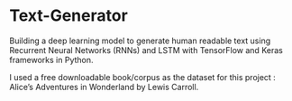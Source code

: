 # Text-Generator

Building a deep learning model to generate human readable text using Recurrent Neural Networks (RNNs) and LSTM with TensorFlow and Keras frameworks in Python.

I used a free downloadable book/corpus as the dataset for this project : Alice’s Adventures in Wonderland by Lewis Carroll.
